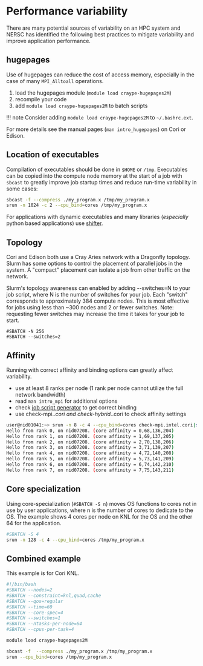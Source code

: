 # Performance variability

There are many potential sources of variability on an HPC system and
NERSC has identified the following best practices to mitigate
variability and improve application performance.

## hugepages

Use of hugepages can reduce the cost of access memory, especially in
the case of many `MPI_Alltoall` operations.

1. load the hugepages module (`module load craype-hugepages2M`)
1. recompile your code
1. add `module load craype-hugepages2M` to batch scripts

!!! note
	Consider adding `module load craype-hugepages2M` to
	`~/.bashrc.ext`.

For more details see the manual pages (`man intro_hugepages`) on Cori
or Edison.

## Location of executables

Compilation of executables should be done in `$HOME` or
`/tmp`. Executables can be copied into the compute node memory at the
start of a job with `sbcast` to greatly improve job startup times and
reduce run-time variability in some cases:

```bash
sbcast -f --compress ./my_program.x /tmp/my_program.x
srun -n 1024 -c 2 --cpu_bind=cores /tmp/my_program.x
```

For applications with dynamic executables and many libraries
(*especially* python based applications)
use [shifter](/development/shifter/overview.md).

## Topology

Cori and Edison both use a Cray Aries network with a Dragonfly
topology. Slurm has some options to control the placement of parallel
jobs in the system. A "compact" placement can isolate a job from other
traffic on the network.

Slurm's topology awareness can enabled by adding --switches=N to your
job script, where N is the number of switches for your job. Each
"switch" corresponds to approximately 384 compute nodes. This is most
effective for jobs using less than ~300 nodes and 2 or fewer
switches. Note: requesting fewer switches may increase the time it
takes for your job to start.

```
#SBATCH -N 256
#SBATCH --switches=2
```

## Affinity

Running with correct affinity and binding options can greatly affect
variability.

*  use at least 8 ranks per node (1 rank per node cannot utilize the
   full network bandwidth)
*  read `man intro_mpi` for additional options
*  check
   [job script generator](https://my.nersc.gov/script_generator.php) to
   get correct binding
*  use check-mpi.*.cori and check-hybrid.*.cori to
   check affinity settings

```bash
user@nid01041:~> srun -n 8 -c 4 --cpu_bind=cores check-mpi.intel.cori|sort -nk 4 
Hello from rank 0, on nid07208. (core affinity = 0,68,136,204)
Hello from rank 1, on nid07208. (core affinity = 1,69,137,205)
Hello from rank 2, on nid07208. (core affinity = 2,70,138,206)
Hello from rank 3, on nid07208. (core affinity = 3,71,139,207)
Hello from rank 4, on nid07208. (core affinity = 4,72,140,208)
Hello from rank 5, on nid07208. (core affinity = 5,73,141,209)
Hello from rank 6, on nid07208. (core affinity = 6,74,142,210)
Hello from rank 7, on nid07208. (core affinity = 7,75,143,211)
```

## Core specialization

Using core-specialization (`#SBATCH -S n`) moves OS functions to
cores not in use by user applications, where n is the number of cores
to dedicate to the OS. The example shows 4 cores per node on KNL for
the OS and the other 64 for the application.

```bash
#SBATCH -S 4
srun -n 128 -c 4 --cpu_bind=cores /tmp/my_program.x
```

## Combined example

This example is for Cori KNL.

```bash
#!/bin/bash
#SBATCH --nodes=2
#SBATCH --constraint=knl,quad,cache
#SBATCH --qos=regular
#SBATCH --time=60
#SBATCH --core-spec=4
#SBATCH --switches=1
#SBATCH --ntasks-per-node=64
#SBATCH --cpus-per-task=4

module load craype-hugepages2M

sbcast -f  --compress ./my_program.x /tmp/my_program.x
srun --cpu_bind=cores /tmp/my_program.x
```


